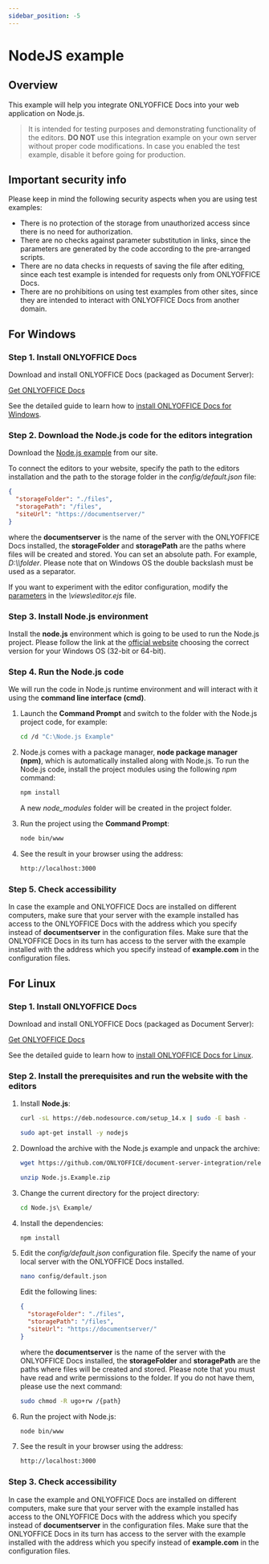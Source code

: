 ```yaml
---
sidebar_position: -5
---
```


# NodeJS example

## Overview

This example will help you integrate ONLYOFFICE Docs into your web application on Node.js.

> It is intended for testing purposes and demonstrating functionality of the editors. **DO NOT** use this integration example on your own server without proper code modifications. In case you enabled the test example, disable it before going for production.

## Important security info

Please keep in mind the following security aspects when you are using test examples:

- There is no protection of the storage from unauthorized access since there is no need for authorization.
- There are no checks against parameter substitution in links, since the parameters are generated by the code according to the pre-arranged scripts.
- There are no data checks in requests of saving the file after editing, since each test example is intended for requests only from ONLYOFFICE Docs.
- There are no prohibitions on using test examples from other sites, since they are intended to interact with ONLYOFFICE Docs from another domain.

## For Windows

### Step 1. Install ONLYOFFICE Docs

Download and install ONLYOFFICE Docs (packaged as Document Server):

[Get ONLYOFFICE Docs](https://www.onlyoffice.com/download-docs.aspx?from=api#docs-developer)

See the detailed guide to learn how to [install ONLYOFFICE Docs for Windows](https://helpcenter.onlyoffice.com/installation/docs-developer-install-windows.aspx?from=api_nodejs_example).

### Step 2. Download the Node.js code for the editors integration

Download the [Node.js example](./language-specific-examples.md) from our site.

To connect the editors to your website, specify the path to the editors installation and the path to the storage folder in the *config/default.json* file:

``` json
{
  "storageFolder": "./files",
  "storagePath": "/files",
  "siteUrl": "https://documentserver/"
}

```

where the **documentserver** is the name of the server with the ONLYOFFICE Docs installed, the **storageFolder** and **storagePath** are the paths where files will be created and stored. You can set an absolute path. For example, *D:\\\folder*. Please note that on Windows OS the double backslash must be used as a separator.

If you want to experiment with the editor configuration, modify the [parameters](../../docs/docs-api/usage-api/advanced-parameters.md) in the *\views\editor.ejs* file.

### Step 3. Install Node.js environment

Install the **node.js** environment which is going to be used to run the Node.js project. Please follow the link at the [official website](https://nodejs.org/en/download/) choosing the correct version for your Windows OS (32-bit or 64-bit).

### Step 4. Run the Node.js code

We will run the code in Node.js runtime environment and will interact with it using the **command line interface (cmd)**.

1. Launch the **Command Prompt** and switch to the folder with the Node.js project code, for example:

   ``` sh
   cd /d "C:\Node.js Example"
   ```

2. Node.js comes with a package manager, **node package manager (npm)**, which is automatically installed along with Node.js. To run the Node.js code, install the project modules using the following *npm* command:

   ``` sh
   npm install
   ```

   A new *node\_modules* folder will be created in the project folder.

3. Run the project using the **Command Prompt**:

   ``` sh
   node bin/www
   ```

4. See the result in your browser using the address:

   ``` sh
   http://localhost:3000
   ```

### Step 5. Check accessibility

In case the example and ONLYOFFICE Docs are installed on different computers, make sure that your server with the example installed has access to the ONLYOFFICE Docs with the address which you specify instead of **documentserver** in the configuration files. Make sure that the ONLYOFFICE Docs in its turn has access to the server with the example installed with the address which you specify instead of **example.com** in the configuration files.

## For Linux

### Step 1. Install ONLYOFFICE Docs

Download and install ONLYOFFICE Docs (packaged as Document Server):

[Get ONLYOFFICE Docs](https://www.onlyoffice.com/download-docs.aspx?from=api#docs-developer)

See the detailed guide to learn how to [install ONLYOFFICE Docs for Linux](https://helpcenter.onlyoffice.com/installation/docs-developer-install-ubuntu.aspx?from=api_nodejs_example).

### Step 2. Install the prerequisites and run the website with the editors

1. Install **Node.js**:

   ``` sh
   curl -sL https://deb.nodesource.com/setup_14.x | sudo -E bash -
   ```

   ``` sh
   sudo apt-get install -y nodejs
   ```

2. Download the archive with the Node.js example and unpack the archive:

   ``` sh
   wget https://github.com/ONLYOFFICE/document-server-integration/releases/latest/download/Node.js.Example.zip
   ```

   ``` sh
   unzip Node.js.Example.zip
   ```

3. Change the current directory for the project directory:

   ``` sh
   cd Node.js\ Example/
   ```

4. Install the dependencies:

   ``` sh
   npm install
   ```

5. Edit the *config/default.json* configuration file. Specify the name of your local server with the ONLYOFFICE Docs installed.

   ``` sh
   nano config/default.json
   ```

   Edit the following lines:

   ``` json
   {
     "storageFolder": "./files",
     "storagePath": "/files",
     "siteUrl": "https://documentserver/"
   }
   
   ```

   where the **documentserver** is the name of the server with the ONLYOFFICE Docs installed, the **storageFolder** and **storagePath** are the paths where files will be created and stored. Please note that you must have read and write permissions to the folder. If you do not have them, please use the next command:

   ``` sh
   sudo chmod -R ugo+rw /{path}
   ```

6. Run the project with Node.js:

   ``` sh
   node bin/www
   ```

7. See the result in your browser using the address:

   ``` sh
   http://localhost:3000
   ```

### Step 3. Check accessibility

In case the example and ONLYOFFICE Docs are installed on different computers, make sure that your server with the example installed has access to the ONLYOFFICE Docs with the address which you specify instead of **documentserver** in the configuration files. Make sure that the ONLYOFFICE Docs in its turn has access to the server with the example installed with the address which you specify instead of **example.com** in the configuration files.
